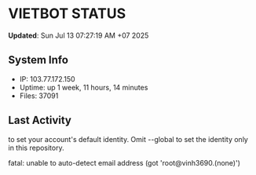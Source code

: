 # VIETBOT STATUS
**Updated**: Sun Jul 13 07:27:19 AM +07 2025

## System Info
- IP: 103.77.172.150
- Uptime: up 1 week, 11 hours, 14 minutes
- Files: 37091

## Last Activity

to set your account's default identity.
Omit --global to set the identity only in this repository.

fatal: unable to auto-detect email address (got 'root@vinh3690.(none)')
